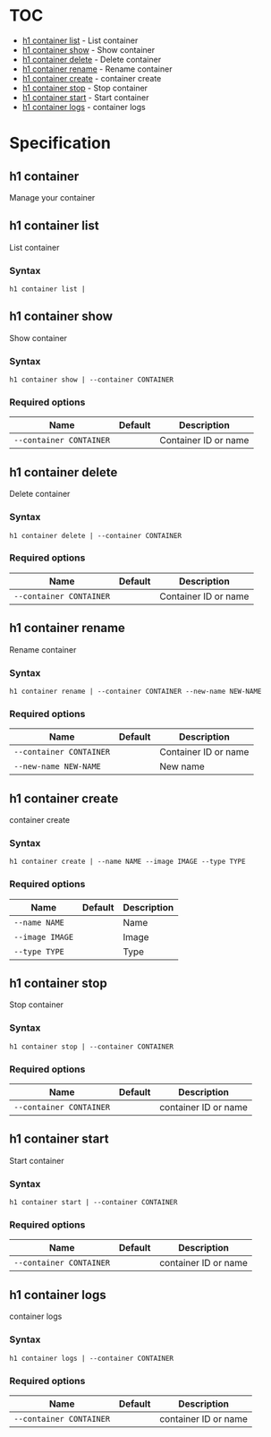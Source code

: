 # TOC

 * [h1 container list](#h1-container-list) - List container
 * [h1 container show](#h1-container-show) - Show container
 * [h1 container delete](#h1-container-delete) - Delete container
 * [h1 container rename](#h1-container-rename) - Rename container
 * [h1 container create](#h1-container-create) - container create
 * [h1 container stop](#h1-container-stop) - Stop container
 * [h1 container start](#h1-container-start) - Start container
 * [h1 container logs](#h1-container-logs) - container logs


# Specification

## h1 container

Manage your container

## h1 container list

List container

### Syntax

```h1 container list | ```

## h1 container show

Show container

### Syntax

```h1 container show | --container CONTAINER```

### Required options

| Name | Default | Description | 
| ---- | ------- | ----------- |
| ```--container CONTAINER``` |  | Container ID or name |

## h1 container delete

Delete container

### Syntax

```h1 container delete | --container CONTAINER```

### Required options

| Name | Default | Description | 
| ---- | ------- | ----------- |
| ```--container CONTAINER``` |  | Container ID or name |

## h1 container rename

Rename container

### Syntax

```h1 container rename | --container CONTAINER --new-name NEW-NAME```

### Required options

| Name | Default | Description | 
| ---- | ------- | ----------- |
| ```--container CONTAINER``` |  | Container ID or name |
| ```--new-name NEW-NAME``` |  | New name |

## h1 container create

container create

### Syntax

```h1 container create | --name NAME --image IMAGE --type TYPE```

### Required options

| Name | Default | Description | 
| ---- | ------- | ----------- |
| ```--name NAME``` |  | Name |
| ```--image IMAGE``` |  | Image |
| ```--type TYPE``` |  | Type |

## h1 container stop

Stop container

### Syntax

```h1 container stop | --container CONTAINER```

### Required options

| Name | Default | Description | 
| ---- | ------- | ----------- |
| ```--container CONTAINER``` |  | container ID or name |

## h1 container start

Start container

### Syntax

```h1 container start | --container CONTAINER```

### Required options

| Name | Default | Description | 
| ---- | ------- | ----------- |
| ```--container CONTAINER``` |  | container ID or name |

## h1 container logs

container logs

### Syntax

```h1 container logs | --container CONTAINER```

### Required options

| Name | Default | Description | 
| ---- | ------- | ----------- |
| ```--container CONTAINER``` |  | container ID or name |


